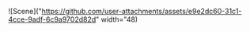 
![Scene]("https://github.com/user-attachments/assets/e9e2dc60-31c1-4cce-9adf-6c9a9702d82d" width="48)



<!--
**hskmatheus/hskmatheus** is a ✨ _special_ ✨ repository because its `README.md` (this file) appears on your GitHub profile.

Here are some ideas to get you started:

- 🔭 I’m currently working on ...
- 🌱 I’m currently learning ...
- 👯 I’m looking to collaborate on ...
- 🤔 I’m looking for help with ...
- 💬 Ask me about ...
- 📫 How to reach me: ...
- 😄 Pronouns: ...
- ⚡ Fun fact: ...
-->
